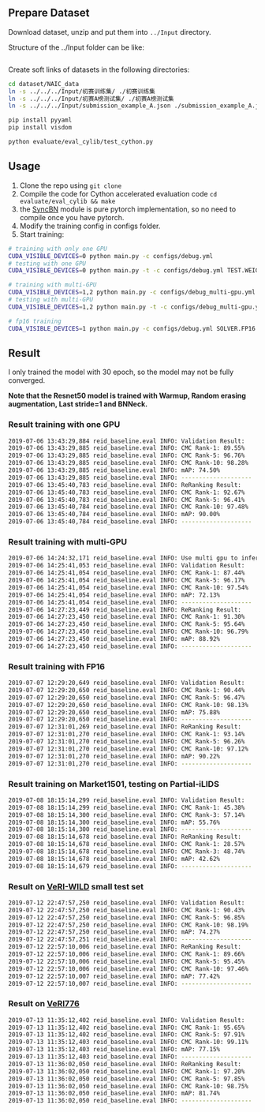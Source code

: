 ## Prepare Dataset
Download dataset, unzip and put them into `../Input` directory.

Structure of the ../Input folder can be like:
```bash

```
Create soft links of datasets in the following directories:

```bash
cd dataset/NAIC_data
ln -s ../../../Input/初赛训练集/ ./初赛训练集
ln -s ../../../Input/初赛A榜测试集/ ./初赛A榜测试集
ln -s ../../../Input/submission_example_A.json ./submission_example_A.json
```

```bash
pip install pyyaml
pip install visdom
```

```bash
python evaluate/eval_cylib/test_cython.py
```

## Usage

1. Clone the repo using `git clone `
2. Compile the code for Cython accelerated evaluation code `cd evaluate/eval_cylib && make`
3. the [SyncBN](https://github.com/zdaiot/Synchronized-BatchNorm-PyTorch) module is pure pytorch implementation, so no need to compile once you have pytorch.
4. Modify the training config in configs folder.
5. Start training:

```bash
# training with only one GPU
CUDA_VISIBLE_DEVICES=0 python main.py -c configs/debug.yml
# testing with one GPU
CUDA_VISIBLE_DEVICES=0 python main.py -t -c configs/debug.yml TEST.WEIGHT /path/to/saved/weights

# training with multi-GPU
CUDA_VISIBLE_DEVICES=1,2 python main.py -c configs/debug_multi-gpu.yml
# testing with multi-GPU
CUDA_VISIBLE_DEVICES=1,2 python main.py -t -c configs/debug_multi-gpu.yml TEST.WEIGHT /path/to/saved/weights

# fp16 training
CUDA_VISIBLE_DEVICES=1 python main.py -c configs/debug.yml SOLVER.FP16 True
```

## Result

I only trained the model with 30 epoch, so the model may not be fully converged.

**Note that the Resnet50 model is trained with Warmup, Random erasing augmentation, Last stride=1 and BNNeck.** 

### Result training with one GPU

```bash
2019-07-06 13:43:29,884 reid_baseline.eval INFO: Validation Result:
2019-07-06 13:43:29,885 reid_baseline.eval INFO: CMC Rank-1: 89.55%
2019-07-06 13:43:29,885 reid_baseline.eval INFO: CMC Rank-5: 96.76%
2019-07-06 13:43:29,885 reid_baseline.eval INFO: CMC Rank-10: 98.28%
2019-07-06 13:43:29,885 reid_baseline.eval INFO: mAP: 74.50%
2019-07-06 13:43:29,885 reid_baseline.eval INFO: --------------------
2019-07-06 13:45:40,783 reid_baseline.eval INFO: ReRanking Result:
2019-07-06 13:45:40,783 reid_baseline.eval INFO: CMC Rank-1: 92.67%
2019-07-06 13:45:40,783 reid_baseline.eval INFO: CMC Rank-5: 96.41%
2019-07-06 13:45:40,784 reid_baseline.eval INFO: CMC Rank-10: 97.48%
2019-07-06 13:45:40,784 reid_baseline.eval INFO: mAP: 90.00%
2019-07-06 13:45:40,784 reid_baseline.eval INFO: --------------------
```

### Result training with multi-GPU

```bash
2019-07-06 14:24:32,171 reid_baseline.eval INFO: Use multi gpu to inference
2019-07-06 14:25:41,053 reid_baseline.eval INFO: Validation Result:
2019-07-06 14:25:41,054 reid_baseline.eval INFO: CMC Rank-1: 87.44%
2019-07-06 14:25:41,054 reid_baseline.eval INFO: CMC Rank-5: 96.17%
2019-07-06 14:25:41,054 reid_baseline.eval INFO: CMC Rank-10: 97.54%
2019-07-06 14:25:41,054 reid_baseline.eval INFO: mAP: 72.13%
2019-07-06 14:25:41,054 reid_baseline.eval INFO: --------------------
2019-07-06 14:27:23,449 reid_baseline.eval INFO: ReRanking Result:
2019-07-06 14:27:23,450 reid_baseline.eval INFO: CMC Rank-1: 91.30%
2019-07-06 14:27:23,450 reid_baseline.eval INFO: CMC Rank-5: 95.64%
2019-07-06 14:27:23,450 reid_baseline.eval INFO: CMC Rank-10: 96.79%
2019-07-06 14:27:23,450 reid_baseline.eval INFO: mAP: 88.92%
2019-07-06 14:27:23,450 reid_baseline.eval INFO: --------------------
```

### Result training with FP16

```bash
2019-07-07 12:29:20,649 reid_baseline.eval INFO: Validation Result:
2019-07-07 12:29:20,650 reid_baseline.eval INFO: CMC Rank-1: 90.44%
2019-07-07 12:29:20,650 reid_baseline.eval INFO: CMC Rank-5: 96.47%
2019-07-07 12:29:20,650 reid_baseline.eval INFO: CMC Rank-10: 98.13%
2019-07-07 12:29:20,650 reid_baseline.eval INFO: mAP: 75.88%
2019-07-07 12:29:20,650 reid_baseline.eval INFO: --------------------
2019-07-07 12:31:01,269 reid_baseline.eval INFO: ReRanking Result:
2019-07-07 12:31:01,270 reid_baseline.eval INFO: CMC Rank-1: 93.14%
2019-07-07 12:31:01,270 reid_baseline.eval INFO: CMC Rank-5: 96.26%
2019-07-07 12:31:01,270 reid_baseline.eval INFO: CMC Rank-10: 97.12%
2019-07-07 12:31:01,270 reid_baseline.eval INFO: mAP: 90.22%
2019-07-07 12:31:01,270 reid_baseline.eval INFO: --------------------
```

### Result training on Market1501, testing on Partial-iLIDS

```bash
2019-07-08 18:15:14,299 reid_baseline.eval INFO: Validation Result:
2019-07-08 18:15:14,299 reid_baseline.eval INFO: CMC Rank-1: 45.38%
2019-07-08 18:15:14,300 reid_baseline.eval INFO: CMC Rank-3: 57.14%
2019-07-08 18:15:14,300 reid_baseline.eval INFO: mAP: 55.76%
2019-07-08 18:15:14,300 reid_baseline.eval INFO: --------------------
2019-07-08 18:15:14,678 reid_baseline.eval INFO: ReRanking Result:
2019-07-08 18:15:14,678 reid_baseline.eval INFO: CMC Rank-1: 28.57%
2019-07-08 18:15:14,678 reid_baseline.eval INFO: CMC Rank-3: 48.74%
2019-07-08 18:15:14,678 reid_baseline.eval INFO: mAP: 42.62%
2019-07-08 18:15:14,679 reid_baseline.eval INFO: --------------------
```

### Result on [VeRI-WILD](https://github.com/PKU-IMRE/VERI-Wild) small test set

```bash
2019-07-12 22:47:57,250 reid_baseline.eval INFO: Validation Result:
2019-07-12 22:47:57,250 reid_baseline.eval INFO: CMC Rank-1: 90.43%
2019-07-12 22:47:57,250 reid_baseline.eval INFO: CMC Rank-5: 96.85%
2019-07-12 22:47:57,250 reid_baseline.eval INFO: CMC Rank-10: 98.19%
2019-07-12 22:47:57,250 reid_baseline.eval INFO: mAP: 74.27%
2019-07-12 22:47:57,251 reid_baseline.eval INFO: --------------------
2019-07-12 22:57:10,006 reid_baseline.eval INFO: ReRanking Result:
2019-07-12 22:57:10,006 reid_baseline.eval INFO: CMC Rank-1: 89.66%
2019-07-12 22:57:10,006 reid_baseline.eval INFO: CMC Rank-5: 95.45%
2019-07-12 22:57:10,006 reid_baseline.eval INFO: CMC Rank-10: 97.46%
2019-07-12 22:57:10,007 reid_baseline.eval INFO: mAP: 77.42%
2019-07-12 22:57:10,007 reid_baseline.eval INFO: --------------------
```

### Result on [VeRI776](https://github.com/VehicleReId/VeRidataset)

```bash
2019-07-13 11:35:12,402 reid_baseline.eval INFO: Validation Result:
2019-07-13 11:35:12,402 reid_baseline.eval INFO: CMC Rank-1: 95.65%
2019-07-13 11:35:12,402 reid_baseline.eval INFO: CMC Rank-5: 97.91%
2019-07-13 11:35:12,403 reid_baseline.eval INFO: CMC Rank-10: 99.11%
2019-07-13 11:35:12,403 reid_baseline.eval INFO: mAP: 77.15%
2019-07-13 11:35:12,403 reid_baseline.eval INFO: --------------------
2019-07-13 11:36:02,050 reid_baseline.eval INFO: ReRanking Result:
2019-07-13 11:36:02,050 reid_baseline.eval INFO: CMC Rank-1: 97.20%
2019-07-13 11:36:02,050 reid_baseline.eval INFO: CMC Rank-5: 97.85%
2019-07-13 11:36:02,050 reid_baseline.eval INFO: CMC Rank-10: 98.75%
2019-07-13 11:36:02,050 reid_baseline.eval INFO: mAP: 81.74%
2019-07-13 11:36:02,050 reid_baseline.eval INFO: --------------------
```
